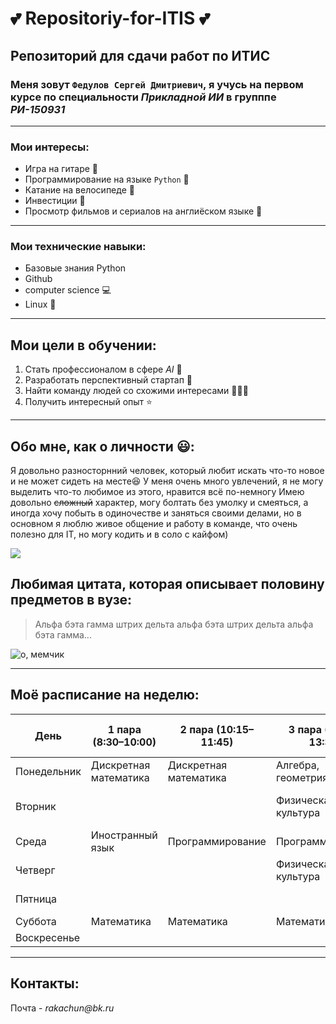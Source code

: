 # :two_hearts: Repositoriy-for-ITIS :two_hearts:


## Репозиторий для сдачи работ по ИТИС

### Меня зовут `Федулов Сергей Дмитриевич`, я учусь на первом курсе по специальности ***Прикладной ИИ*** в групппе _РИ-150931_

---
### Мои интересы:

- Игра на гитаре 🎸
- Программирование на языке `Python` :snake:
- Катание на велосипеде :bicyclist:
- Инвестиции 💸
- Просмотр фильмов и сериалов на англиёском языке 🏴󠁧󠁢󠁥󠁮󠁧󠁿

---
### Мои технические навыки:

- Базовые знания Python
- Github
- computer science 💻
- Linux 🐧

---
## Мои цели в обучении:

1. Стать профессионалом в сфере _AI_ 🤖
2. Разработать перспективный стартап 🌅
3. Найти команду людей со схожими интересами 🧑‍🤝‍🧑
4. Получить интересный опыт ⭐

---
## Обо мне, как о личности 😃:

Я довольно разносторнний человек, который любит искать что-то новое и не может сидеть на месте😆
У меня очень много увлечений, я не могу выделить что-то любимое из этого, нравится всё по-немногу
Имею довольно ~~сложный~~ характер, могу болтать без умолку и смеяться, а иногда хочу побыть в одиночестве и заняться своими делами,
но в основном я люблю живое общение и работу в команде, что очень полезно для IT, но могу кодить и в соло с кайфом)


![](https://encrypted-tbn0.gstatic.com/images?q=tbn:ANd9GcSRNhozH2tJYGzKTx1EhGJJJTOQMg2qUWHRHg&s)
## Любимая цитата, которая описывает половину предметов в вузе:
> Альфа бэта гамма штрих дельта альфа бэта штрих дельта альфа бэта гамма...

![о, мемчик](https://media1.tenor.com/m/1KgomNXSzvQAAAAd/%D1%87%D0%B5%D0%BB-%D0%B3%D0%BE%D0%B2%D0%BE%D1%80%D0%B8%D1%82.gif)

---
## Моё расписание на неделю:

| День        | 1 пара (8:30–10:00)   | 2 пара (10:15–11:45)    | 3 пара (12:00–13:30)      | 4 пара (14:15–15:45)                 | 5 пара (16:00–17:30) | 6 пара (17:40–19:10) | 7 пара (19:15–20:45) |
| ----------- | --------------------- | ----------------------- | ------------------------- | ------------------------------------ | -------------------- | -------------------- | -------------------- |
| Понедельник | Дискретная математика | Дискретная математика   | Алгебра, геометрия, ТДУ   | Алгебра, геометрия, ТДУ              | ОРГ                  |                      |                      |
| Вторник  |  |  | 	Физическая культура     | Информационные технологии и сервисы  | Анализ данных и ИИ |                      |                      |
| Среда | Иностранный язык | Программирование   | Программирование   | Дискретная математика  |                |                      |                      |
| Четверг |   |     |  Физическая культура  | ОПД              |          |                      |                      |
| Пятница |  |   |   | ОПД (Онлайн курс)          |            |                      |                      |
| Суббота | Математика | Математика   | Математика   |               |                   |                      |                      |
| Воскресенье |  |    |    |              |               |                      |                      |

---
## Контакты:
Почта - _rakachun@bk.ru_
